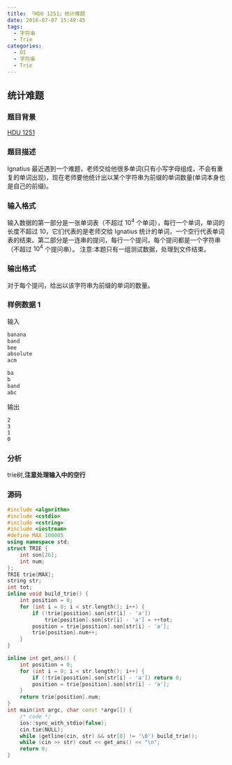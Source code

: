 ```yaml
---
title: 「HDU 1251」统计难题
date: 2016-07-07 15:49:45
tags:
  - 字符串
  - Trie
categories:
  - OI
  - 字符串
  - Trie
---
```

## 统计难题
### 题目背景
[HDU 1251](http://acm.hdu.edu.cn/showproblem.php?pid=1251)
### 题目描述
Ignatius 最近遇到一个难题，老师交给他很多单词(只有小写字母组成，不会有重复的单词出现)，现在老师要他统计出以某个字符串为前缀的单词数量(单词本身也是自己的前缀)。
### 输入格式
输入数据的第一部分是一张单词表（不超过 $10^4$ 个单词），每行一个单词，单词的长度不超过 10，它们代表的是老师交给 Ignatius 统计的单词，一个空行代表单词表的结束。第二部分是一连串的提问，每行一个提问，每个提问都是一个字符串（不超过 $10^4$ 个提问串）。
注意:本题只有一组测试数据，处理到文件结束。
<!-- more -->
### 输出格式
对于每个提问，给出以该字符串为前缀的单词的数量。
### 样例数据 1
输入
``` bash
banana
band
bee
absolute
acm

ba
b
band
abc
```
输出
``` bash
2
3
1
0
```
### 分析
trie树,**注意处理输入中的空行**
### 源码
``` cpp
#include <algorithm>
#include <cstdio>
#include <cstring>
#include <iostream>
#define MAX 100005
using namespace std;
struct TRIE {
    int son[26];
    int num;
};
TRIE trie[MAX];
string str;
int tot;
inline void build_trie() {
    int position = 0;
    for (int i = 0; i < str.length(); i++) {
        if (!trie[position].son[str[i] - 'a'])
            trie[position].son[str[i] - 'a'] = ++tot;
        position = trie[position].son[str[i] - 'a'];
        trie[position].num++;
    }
}

inline int get_ans() {
    int position = 0;
    for (int i = 0; i < str.length(); i++) {
        if (!trie[position].son[str[i] - 'a']) return 0;
        position = trie[position].son[str[i] - 'a'];
    }
    return trie[position].num;
}
int main(int argc, char const *argv[]) {
    /* code */
    ios::sync_with_stdio(false);
    cin.tie(NULL);
    while (getline(cin, str) && str[0] != '\0') build_trie();
    while (cin >> str) cout << get_ans() << "\n";
    return 0;
}
```
